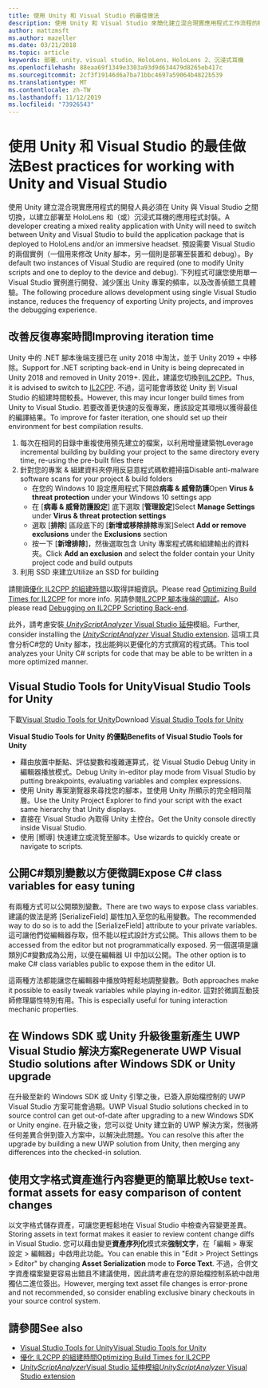 ```yaml
---
title: 使用 Unity 和 Visual Studio 的最佳做法
description: 使用 Unity 和 Visual Studio 來簡化建立混合現實應用程式工作流程的秘訣和訣竅。
author: mattzmsft
ms.author: mazeller
ms.date: 03/21/2018
ms.topic: article
keywords: 部署、unity、visual studio、HoloLens、HoloLens 2、沉浸式耳機
ms.openlocfilehash: 88eaa69f1349e3303a93d9d634479d8265eb417c
ms.sourcegitcommit: 2cf3f19146d6a7ba71bbc4697a59064b4822b539
ms.translationtype: MT
ms.contentlocale: zh-TW
ms.lasthandoff: 11/12/2019
ms.locfileid: "73926543"
---
```

# <a name="best-practices-for-working-with-unity-and-visual-studio"></a><span data-ttu-id="e97e2-104">使用 Unity 和 Visual Studio 的最佳做法</span><span class="sxs-lookup"><span data-stu-id="e97e2-104">Best practices for working with Unity and Visual Studio</span></span>

<span data-ttu-id="e97e2-105">使用 Unity 建立混合現實應用程式的開發人員必須在 Unity 與 Visual Studio 之間切換，以建立部署至 HoloLens 和（或）沉浸式耳機的應用程式封裝。</span><span class="sxs-lookup"><span data-stu-id="e97e2-105">A developer creating a mixed reality application with Unity will need to switch between Unity and Visual Studio to build the application package that is deployed to HoloLens and/or an immersive headset.</span></span> <span data-ttu-id="e97e2-106">預設需要 Visual Studio 的兩個實例（一個用來修改 Unity 腳本，另一個則是部署至裝置和 debug）。</span><span class="sxs-lookup"><span data-stu-id="e97e2-106">By default two instances of Visual Studio are required (one to modify Unity scripts and one to deploy to the device and debug).</span></span> <span data-ttu-id="e97e2-107">下列程式可讓您使用單一 Visual Studio 實例進行開發、減少匯出 Unity 專案的頻率，以及改善偵錯工具體驗。</span><span class="sxs-lookup"><span data-stu-id="e97e2-107">The following procedure allows development using single Visual Studio instance, reduces the frequency of exporting Unity projects, and improves the debugging experience.</span></span>

## <a name="improving-iteration-time"></a><span data-ttu-id="e97e2-108">改善反復專案時間</span><span class="sxs-lookup"><span data-stu-id="e97e2-108">Improving iteration time</span></span>

<span data-ttu-id="e97e2-109">Unity 中的 .NET 腳本後端支援已在 unity 2018 中淘汰，並于 Unity 2019 + 中移除。</span><span class="sxs-lookup"><span data-stu-id="e97e2-109">Support for .NET scripting back-end in Unity is being deprecated in Unity 2018 and removed in Unity 2019+.</span></span> <span data-ttu-id="e97e2-110">因此，建議您切換到[IL2CPP](https://docs.unity3d.com/Manual/IL2CPP.html)。</span><span class="sxs-lookup"><span data-stu-id="e97e2-110">Thus, it is advised to switch to [IL2CPP](https://docs.unity3d.com/Manual/IL2CPP.html).</span></span> <span data-ttu-id="e97e2-111">不過，這可能會導致從 Unity 到 Visual Studio 的組建時間較長。</span><span class="sxs-lookup"><span data-stu-id="e97e2-111">However, this may incur longer build times from Unity to Visual Studio.</span></span> <span data-ttu-id="e97e2-112">若要改善更快速的反復專案，應該設定其環境以獲得最佳的編譯結果。</span><span class="sxs-lookup"><span data-stu-id="e97e2-112">To improve for faster iteration, one should set up their environment for best compilation results.</span></span>

1) <span data-ttu-id="e97e2-113">每次在相同的目錄中重複使用預先建立的檔案，以利用增量建築物</span><span class="sxs-lookup"><span data-stu-id="e97e2-113">Leverage incremental building by building your project to the same directory every time, re-using the pre-built files there</span></span>
2) <span data-ttu-id="e97e2-114">針對您的專案 & 組建資料夾停用反惡意程式碼軟體掃描</span><span class="sxs-lookup"><span data-stu-id="e97e2-114">Disable anti-malware software scans for your project & build folders</span></span>
   - <span data-ttu-id="e97e2-115">在您的 Windows 10 設定應用程式下開啟**病毒 & 威脅防護**</span><span class="sxs-lookup"><span data-stu-id="e97e2-115">Open **Virus & threat protection** under your Windows 10 settings app</span></span>
   - <span data-ttu-id="e97e2-116">在 [**病毒 & 威脅防護設定**] 底下選取 [**管理設定**]</span><span class="sxs-lookup"><span data-stu-id="e97e2-116">Select **Manage Settings** under **Virus & threat protection settings**</span></span>
   - <span data-ttu-id="e97e2-117">選取 [**排除**] 區段底下的 [**新增或移除排除**專案]</span><span class="sxs-lookup"><span data-stu-id="e97e2-117">Select **Add or remove exclusions** under the **Exclusions** section</span></span>
   - <span data-ttu-id="e97e2-118">按一下 [**新增排除**]，然後選取包含 Unity 專案程式碼和組建輸出的資料夾。</span><span class="sxs-lookup"><span data-stu-id="e97e2-118">Click **Add an exclusion** and select the folder contain your Unity project code and build outputs</span></span>
3) <span data-ttu-id="e97e2-119">利用 SSD 來建立</span><span class="sxs-lookup"><span data-stu-id="e97e2-119">Utilize an SSD for building</span></span>

<span data-ttu-id="e97e2-120">請閱讀[優化 IL2CPP 的組建時間](https://docs.unity3d.com/Manual/IL2CPP-OptimizingBuildTimes.html)以取得詳細資訊。</span><span class="sxs-lookup"><span data-stu-id="e97e2-120">Please read [Optimizing Build Times for IL2CPP](https://docs.unity3d.com/Manual/IL2CPP-OptimizingBuildTimes.html) for more info.</span></span> <span data-ttu-id="e97e2-121">另請參閱[IL2CPP 腳本後端的調試](https://docs.unity3d.com/Manual/windowsstore-debugging-il2cpp.html)。</span><span class="sxs-lookup"><span data-stu-id="e97e2-121">Also please read [Debugging on IL2CPP Scripting Back-end](https://docs.unity3d.com/Manual/windowsstore-debugging-il2cpp.html).</span></span>

<span data-ttu-id="e97e2-122">此外，請考慮安裝[ *UnityScriptAnalyzer* Visual Studio 延伸](https://github.com/Microsoft/MixedRealityCompanionKit/tree/master/UnityScriptAnalyzer)模組。</span><span class="sxs-lookup"><span data-stu-id="e97e2-122">Further, consider installing the [*UnityScriptAnalyzer* Visual Studio extension](https://github.com/Microsoft/MixedRealityCompanionKit/tree/master/UnityScriptAnalyzer).</span></span> <span data-ttu-id="e97e2-123">這項工具會分析C#您的 Unity 腳本，找出能夠以更優化的方式撰寫的程式碼。</span><span class="sxs-lookup"><span data-stu-id="e97e2-123">This tool analyzes your Unity C# scripts for code that may be able to be written in a more optimized manner.</span></span>

## <a name="visual-studio-tools-for-unity"></a><span data-ttu-id="e97e2-124">Visual Studio Tools for Unity</span><span class="sxs-lookup"><span data-stu-id="e97e2-124">Visual Studio Tools for Unity</span></span>

<span data-ttu-id="e97e2-125">下載[Visual Studio Tools for Unity](https://docs.microsoft.com/visualstudio/cross-platform/getting-started-with-visual-studio-tools-for-unity?view=vs-2019)</span><span class="sxs-lookup"><span data-stu-id="e97e2-125">Download [Visual Studio Tools for Unity](https://docs.microsoft.com/visualstudio/cross-platform/getting-started-with-visual-studio-tools-for-unity?view=vs-2019)</span></span>

<span data-ttu-id="e97e2-126">**Visual Studio Tools for Unity 的優點**</span><span class="sxs-lookup"><span data-stu-id="e97e2-126">**Benefits of Visual Studio Tools for Unity**</span></span>
* <span data-ttu-id="e97e2-127">藉由放置中斷點、評估變數和複雜運算式，從 Visual Studio Debug Unity in 編輯器播放模式。</span><span class="sxs-lookup"><span data-stu-id="e97e2-127">Debug Unity in-editor play mode from Visual Studio by putting breakpoints, evaluating variables and complex expressions.</span></span>
* <span data-ttu-id="e97e2-128">使用 Unity 專案瀏覽器來尋找您的腳本，並使用 Unity 所顯示的完全相同階層。</span><span class="sxs-lookup"><span data-stu-id="e97e2-128">Use the Unity Project Explorer to find your script with the exact same hierarchy that Unity displays.</span></span>
* <span data-ttu-id="e97e2-129">直接在 Visual Studio 內取得 Unity 主控台。</span><span class="sxs-lookup"><span data-stu-id="e97e2-129">Get the Unity console directly inside Visual Studio.</span></span>
* <span data-ttu-id="e97e2-130">使用 [嚮導] 快速建立或流覽至腳本。</span><span class="sxs-lookup"><span data-stu-id="e97e2-130">Use wizards to quickly create or navigate to scripts.</span></span>

## <a name="expose-c-class-variables-for-easy-tuning"></a><span data-ttu-id="e97e2-131">公開C#類別變數以方便微調</span><span class="sxs-lookup"><span data-stu-id="e97e2-131">Expose C# class variables for easy tuning</span></span>

<span data-ttu-id="e97e2-132">有兩種方式可以公開類別變數。</span><span class="sxs-lookup"><span data-stu-id="e97e2-132">There are two ways to expose class variables.</span></span> <span data-ttu-id="e97e2-133">建議的做法是將 [SerializeField] 屬性加入至您的私用變數。</span><span class="sxs-lookup"><span data-stu-id="e97e2-133">The recommended way to do so is to add the [SerializeField] attribute to your private variables.</span></span> <span data-ttu-id="e97e2-134">這可讓他們從編輯器存取，但不能以程式設計方式公開。</span><span class="sxs-lookup"><span data-stu-id="e97e2-134">This allows them to be accessed from the editor but not programmatically exposed.</span></span>  <span data-ttu-id="e97e2-135">另一個選項是讓類別C#變數成為公用，以便在編輯器 UI 中加以公開。</span><span class="sxs-lookup"><span data-stu-id="e97e2-135">The other option is to make C# class variables public to expose them in the editor UI.</span></span> 

<span data-ttu-id="e97e2-136">這兩種方法都能讓您在編輯器中播放時輕鬆地調整變數。</span><span class="sxs-lookup"><span data-stu-id="e97e2-136">Both approaches make it possible to easily tweak variables while playing in-editor.</span></span> <span data-ttu-id="e97e2-137">這對於微調互動技師修理屬性特別有用。</span><span class="sxs-lookup"><span data-stu-id="e97e2-137">This is especially useful for tuning interaction mechanic properties.</span></span>

## <a name="regenerate-uwp-visual-studio-solutions-after-windows-sdk-or-unity-upgrade"></a><span data-ttu-id="e97e2-138">在 Windows SDK 或 Unity 升級後重新產生 UWP Visual Studio 解決方案</span><span class="sxs-lookup"><span data-stu-id="e97e2-138">Regenerate UWP Visual Studio solutions after Windows SDK or Unity upgrade</span></span>

<span data-ttu-id="e97e2-139">在升級至新的 Windows SDK 或 Unity 引擎之後，已簽入原始檔控制的 UWP Visual Studio 方案可能會過期。</span><span class="sxs-lookup"><span data-stu-id="e97e2-139">UWP Visual Studio solutions checked in to source control can get out-of-date after upgrading to a new Windows SDK or Unity engine.</span></span> <span data-ttu-id="e97e2-140">在升級之後，您可以從 Unity 建立新的 UWP 解決方案，然後將任何差異合併到簽入方案中，以解決此問題。</span><span class="sxs-lookup"><span data-stu-id="e97e2-140">You can resolve this after the upgrade by building a new UWP solution from Unity, then merging any differences into the checked-in solution.</span></span>

## <a name="use-text-format-assets-for-easy-comparison-of-content-changes"></a><span data-ttu-id="e97e2-141">使用文字格式資產進行內容變更的簡單比較</span><span class="sxs-lookup"><span data-stu-id="e97e2-141">Use text-format assets for easy comparison of content changes</span></span>

<span data-ttu-id="e97e2-142">以文字格式儲存資產，可讓您更輕鬆地在 Visual Studio 中檢查內容變更差異。</span><span class="sxs-lookup"><span data-stu-id="e97e2-142">Storing assets in text format makes it easier to review content change diffs in Visual Studio.</span></span> <span data-ttu-id="e97e2-143">您可以藉由變更**資產序列化**模式來**強制文字**，在「編輯 > 專案設定 > 編輯器」中啟用此功能。</span><span class="sxs-lookup"><span data-stu-id="e97e2-143">You can enable this in "Edit > Project Settings > Editor" by changing **Asset Serialization** mode to **Force Text**.</span></span> <span data-ttu-id="e97e2-144">不過，合併文字資產檔案變更容易出錯且不建議使用，因此請考慮在您的原始檔控制系統中啟用獨佔二進位簽出。</span><span class="sxs-lookup"><span data-stu-id="e97e2-144">However, merging text asset file changes is error-prone and not recommended, so consider enabling exclusive binary checkouts in your source control system.</span></span>

## <a name="see-also"></a><span data-ttu-id="e97e2-145">請參閱</span><span class="sxs-lookup"><span data-stu-id="e97e2-145">See also</span></span>
- [<span data-ttu-id="e97e2-146">Visual Studio Tools for Unity</span><span class="sxs-lookup"><span data-stu-id="e97e2-146">Visual Studio Tools for Unity</span></span>](https://visualstudiogallery.msdn.microsoft.com/8d26236e-4a64-4d64-8486-7df95156aba9)
- [<span data-ttu-id="e97e2-147">優化 IL2CPP 的組建時間</span><span class="sxs-lookup"><span data-stu-id="e97e2-147">Optimizing Build Times for IL2CPP</span></span>](https://docs.unity3d.com/Manual/IL2CPP-OptimizingBuildTimes.html)
- [<span data-ttu-id="e97e2-148">*UnityScriptAnalyzer*Visual Studio 延伸模組</span><span class="sxs-lookup"><span data-stu-id="e97e2-148">*UnityScriptAnalyzer* Visual Studio extension</span></span>](https://github.com/Microsoft/MixedRealityCompanionKit/tree/master/UnityScriptAnalyzer)